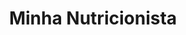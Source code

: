 ---
layout: post
type: post
title: Minha Nutricionista

description: "Desenvolvimento da landing page Minha Nutricionista da Vale Saúde Sempre utilizando Vue.js."
categories: ['portfolio']
tags: ['Front-end']
type: single
live: "https://nutricionista.valesaudesempre.com.br/"
permalink: /portfolio/:title/
---